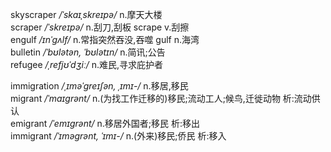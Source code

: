 skyscraper  _/ˈskaɪˌskreɪpə/_ n.摩天大楼  
scraper _/ˈskreɪpə/_  n.刮刀,刮板 scrape v.刮擦  
engulf  _/ɪnˈɡʌlf/_ n.常指突然吞没,吞噬 gulf n.海湾  
bulletin  _/ˈbʊlətən, ˈbʊlətɪn/_  n.简讯;公告  
refugee _/ˌrefjʊˈdʒiː/_ n.难民,寻求庇护者  

immigration _/ˌɪməˈɡreɪʃən, ˌɪmɪ-/_ n.移居,移民  
migrant _/ˈmaɪɡrənt/_ n.(为找工作迁移的)移民;流动工人;候鸟,迁徙动物  析:流动供认  
emigrant  _/ˈemɪɡrənt/_ n.移居外国者;移民  析:移出  
immigrant _/ˈɪməɡrənt, ˈɪmɪ-/_  n.(外来)移民;侨民 析:移入  
